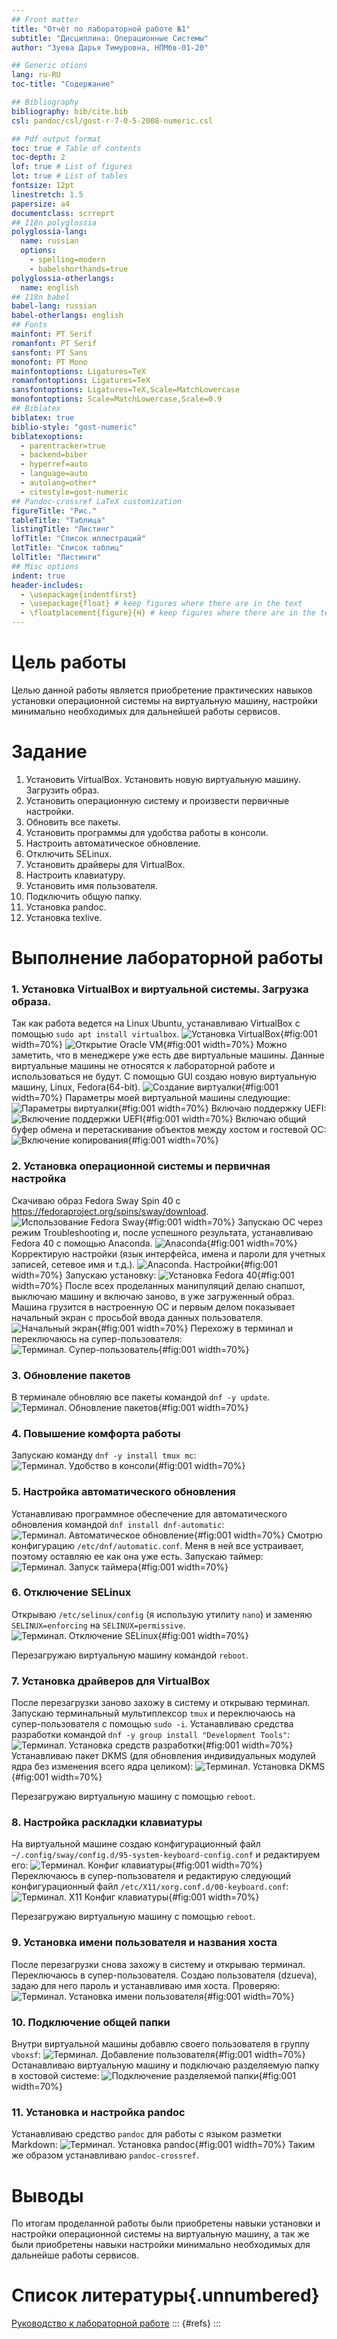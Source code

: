 ```yaml
---
## Front matter
title: "Отчёт по лабораторной работе №1"
subtitle: "Дисциплина: Операционные Cистемы"
author: "Зуева Дарья Тимуровна, НПМбв-01-20"

## Generic otions
lang: ru-RU
toc-title: "Содержание"

## Bibliography
bibliography: bib/cite.bib
csl: pandoc/csl/gost-r-7-0-5-2008-numeric.csl

## Pdf output format
toc: true # Table of contents
toc-depth: 2
lof: true # List of figures
lot: true # List of tables
fontsize: 12pt
linestretch: 1.5
papersize: a4
documentclass: scrreprt
## I18n polyglossia
polyglossia-lang:
  name: russian
  options:
	- spelling=modern
	- babelshorthands=true
polyglossia-otherlangs:
  name: english
## I18n babel
babel-lang: russian
babel-otherlangs: english
## Fonts
mainfont: PT Serif
romanfont: PT Serif
sansfont: PT Sans
monofont: PT Mono
mainfontoptions: Ligatures=TeX
romanfontoptions: Ligatures=TeX
sansfontoptions: Ligatures=TeX,Scale=MatchLowercase
monofontoptions: Scale=MatchLowercase,Scale=0.9
## Biblatex
biblatex: true
biblio-style: "gost-numeric"
biblatexoptions:
  - parentracker=true
  - backend=biber
  - hyperref=auto
  - language=auto
  - autolang=other*
  - citestyle=gost-numeric
## Pandoc-crossref LaTeX customization
figureTitle: "Рис."
tableTitle: "Таблица"
listingTitle: "Листинг"
lofTitle: "Список иллюстраций"
lotTitle: "Список таблиц"
lolTitle: "Листинги"
## Misc options
indent: true
header-includes:
  - \usepackage{indentfirst}
  - \usepackage{float} # keep figures where there are in the text
  - \floatplacement{figure}{H} # keep figures where there are in the text
---
```


# Цель работы

Целью данной работы является приобретение практических навыков установки операционной системы на виртуальную машину, настройки минимально необходимых для дальнейшей работы сервисов.

# Задание

1. Установить VirtualBox. Установить новую виртуальную машину. Загрузить образ.
2. Установить операционную систему и произвести первичные настройки.
3. Обновить все пакеты.
4. Установить программы для удобства работы в консоли.
5. Настроить автоматическое обновление.
6. Отключить SELinux.
7. Установить драйверы для VirtualBox.
8. Настроить клавиатуру.
9. Установить имя пользователя.
10. Подключить общую папку.
11. Установка pandoc.
12. Установка texlive.

# Выполнение лабораторной работы

### 1. Установка VirtualBox и виртуальной системы. Загрузка образа.
Так как работа ведется на Linux Ubuntu, устанавливаю VirtualBox с помощью `sudo apt install virtualbox`.
![Установка VirtualBox](image/img01.png){#fig:001 width=70%}
![Открытие Oracle VM](image/img02.png){#fig:001 width=70%}
Можно заметить, что в менеджере уже есть две виртуальные машины. Данные виртуальные машины не относятся к лабораторной работе и использоваться не будут.
С помощью GUI создаю новую виртуальную машину, Linux, Fedora(64-bit).
![Создание виртуалки](image/img03.png){#fig:001 width=70%}
Параметры моей виртуальной машины следующие:
![Параметры виртуалки](image/img04.png){#fig:001 width=70%}
Включаю поддержку UEFI:
![Включение поддержки UEFI](image/img05.png){#fig:001 width=70%}
Включаю общий буфер обмена и перетаскивание объектов между хостом и гостевой ОС:
![Включение копирования](image/img06.png){#fig:001 width=70%}

### 2. Установка операционной системы и первичная настройка
Скачиваю образ Fedora Sway Spin 40 с https://fedoraproject.org/spins/sway/download.
![Использование Fedora Sway](image/img07.png){#fig:001 width=70%}
Запускаю ОС через режим Troubleshooting и, после успешного результата, устанавливаю Fedora 40 с помощью Anaconda.
![Anaconda](image/img08.png){#fig:001 width=70%}
Корректирую настройки (язык интерфейса, имена и пароли для учетных записей, сетевое имя и т.д.).
![Anaconda. Настройки](image/img09.png){#fig:001 width=70%}
Запускаю установку:
![Установка Fedora 40](image/img10.png){#fig:001 width=70%}
После всех проделанных манипуляций делаю снапшот, выключаю машину и включаю заново, в уже загруженный образ. Машина грузится в настроенную ОС и первым делом показывает начальный экран с просьбой ввода данных пользователя.
![Начальный экран](image/img11.png){#fig:001 width=70%}
Перехожу в терминал и переключаюсь на супер-пользователя:
![Терминал. Супер-пользователь](image/img12.png){#fig:001 width=70%}

### 3. Обновление пакетов
В терминале обновляю все пакеты командой `dnf -y update`.
![Терминал. Обновление пакетов](image/img13.png){#fig:001 width=70%}

### 4. Повышение комфорта работы
Запускаю команду `dnf -y install tmux mc`:
![Терминал. Удобство в консоли](image/img14.png){#fig:001 width=70%}
### 5. Настройка автоматического обновления
Устанавливаю программное обеспечение для автоматического обновления командой `dnf install dnf-automatic`:
![Терминал. Автоматическое обновление](image/img15.png){#fig:001 width=70%}
Смотрю конфигурацию `/etc/dnf/automatic.conf`. Меня в ней все устраивает, поэтому оставляю ее как она уже есть. Запускаю таймер:
![Терминал. Запуск таймера](image/img16.png){#fig:001 width=70%}

### 6. Отключение SELinux
Открываю `/etc/selinux/config` (я использую утилиту `nano`) и заменяю `SELINUX=enforcing` на `SELINUX=permissive`.
![Терминал. Отключение SELinux](image/img17.png){#fig:001 width=70%}

Перезагружаю виртуальную машину командой `reboot`.

### 7. Установка драйверов для VirtualBox
После перезагрузки заново захожу в систему и открываю терминал. Запускаю терминальный мультиплексор `tmux` и переключаюсь на супер-пользователя с помощью `sudo -i`.
Устанавливаю средства разработки командой `dnf -y group install "Development Tools"`:
![Терминал. Установка средств разработки](image/img18.png){#fig:001 width=70%}
Устанавливаю пакет DKMS (для обновления индивидуальных модулей ядра без изменения всего ядра целиком):
![Терминал. Установка DKMS](image/img19.png){#fig:001 width=70%}

Перезагружаю виртуальную машину с помощью `reboot`.

### 8. Настройка раскладки клавиатуры
На виртуальной машине создаю конфигурационный файл `~/.config/sway/config.d/95-system-keyboard-config.conf` и редактируем его:
![Терминал. Конфиг клавиатуры](image/img20.png){#fig:001 width=70%}
Переключаюсь в супер-пользователя и редактирую следующий конфигурационный файл `/etc/X11/xorg.conf.d/00-keyboard.conf`:
![Терминал. X11 Конфиг клавиатуры](image/img21.png){#fig:001 width=70%}

Перезагружаю виртуальную машину с помощью `reboot`.

### 9. Установка имени пользователя и названия хоста
После перезагрузки снова захожу в систему и открываю терминал. Переключаюсь в супер-пользователя.
Создаю пользователя (dzueva), задаю для него пароль и устанавливаю имя хоста. Проверяю:
![Терминал. Установка имени пользователя](image/img23.png){#fig:001 width=70%}

### 10. Подключение общей папки
Внутри виртуальной машины добавлю своего пользователя в группу `vboxsf`:
![Терминал. Добавление пользователя](image/img24.png){#fig:001 width=70%}
Останавливаю виртуальную машину и подключаю разделяемую папку в хостовой системе:
![Подключение разделяемой папки](image/img25.png){#fig:001 width=70%}

### 11. Установка и настройка pandoc
Устанавливаю средство `pandoc` для работы с языком разметки Markdown:
![Терминал. Установка pandoc](image/img22.png){#fig:001 width=70%}
Таким же образом устанавливаю `pandoc-crossref`.

# Выводы

По итогам проделанной работы были приобретены навыки установки и настройки операционной системы на виртуальную машину, а так же были приобретены навыки настройки минимально необходимых для дальнейше работы сервисов.
# Список литературы{.unnumbered}
[Руководство к лабораторной работе](https://esystem.rudn.ru/mod/page/view.php?id=1103905)
::: {#refs}
:::
